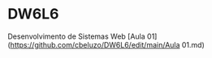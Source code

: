 # DW6L6
Desenvolvimento de Sistemas Web
[Aula 01](https://github.com/cbeluzo/DW6L6/edit/main/Aula 01.md)
